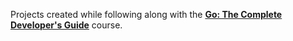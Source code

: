 Projects created while following along with the <b>[Go: The Complete Developer's Guide](https://www.udemy.com/course/go-the-complete-developers-guide/)</b> course.